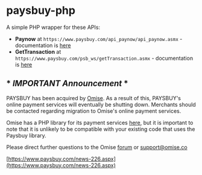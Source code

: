 # paysbuy-php
A simple PHP wrapper for these APIs:
* **Paynow** at `https://www.paysbuy.com/api_paynow/api_paynow.asmx` - documentation is [here](https://docs.paysbuy.com/#authentication-amp-verification)
* **GetTransaction** at `https://www.paysbuy.com/psb_ws/getTransaction.asmx` - documentation is [here](https://docs.paysbuy.com/#paynow-results-not-received)

## * _IMPORTANT Announcement_ *

PAYSBUY has been acquired by [Omise](http://omise.co). As a result of this, PAYSBUY's online payment services will eventually be shutting down. Merchants should be contacted regarding migration to Omise's online payment services.

Omise has a PHP library for its payment services [here](https://github.com/omise/omise-php), but it is important to note that it is unlikely to be compatible with your existing code that uses the Paysbuy library.

Please direct further questions to the Omise [forum](http://forum.omise.com) or [support@omise.co](mailto:support@omise.co)

[https://www.paysbuy.com/news-226.aspx](https://www.paysbuy.com/news-226.aspx)
